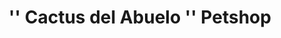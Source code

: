 ---
title: "'' Cactus del Abuelo '' Petshop"
url: /caba/cactus-del-abuelo-petshop/
shop: mascotas
---